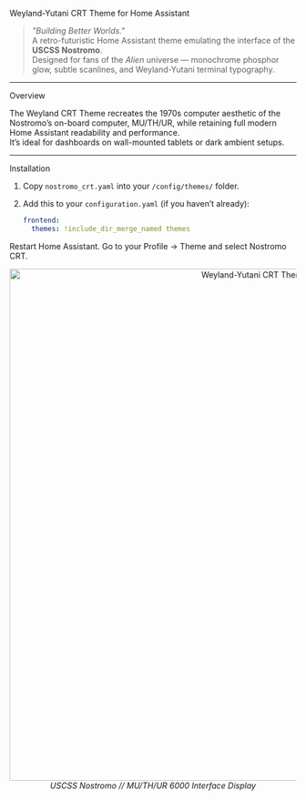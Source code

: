  Weyland-Yutani CRT Theme for Home Assistant

> *"Building Better Worlds."*  
> A retro-futuristic Home Assistant theme emulating the interface of the **USCSS Nostromo**.  
> Designed for fans of the *Alien* universe — monochrome phosphor glow, subtle scanlines, and Weyland-Yutani terminal typography.

---

 Overview

The Weyland CRT Theme recreates the 1970s computer aesthetic of the Nostromo’s on-board computer, MU/TH/UR, while retaining full modern Home Assistant readability and performance.  
It’s ideal for dashboards on wall-mounted tablets or dark ambient setups.

---

 Installation

1. Copy `nostromo_crt.yaml` into your `/config/themes/` folder.  
2. Add this to your `configuration.yaml` (if you haven’t already):

   ```yaml
   frontend:
     themes: !include_dir_merge_named themes


Restart Home Assistant.
Go to your Profile → Theme and select Nostromo CRT.

<p align="center">
  <img src="Weyland.png" alt="Weyland-Yutani CRT Theme Preview" width="900"><br>
  <em>USCSS Nostromo // MU/TH/UR 6000 Interface Display</em>
</p>

